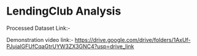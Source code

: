 # LendingClub Analysis
Processed Dataset Link:-


Demonstration video link:- https://drive.google.com/drive/folders/1AxUf-PJujalGFUfCqaGtrUYW3ZX3GNC4?usp=drive_link
